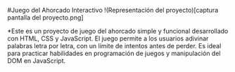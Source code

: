 #Juego del Ahorcado Interactivo
!(Representación del proyecto)[captura pantalla del proyecto.png]

*Este es un proyecto de juego del ahorcado simple y funcional desarrollado con HTML, CSS y JavaScript. El juego permite a los usuarios adivinar palabras letra por letra, con un límite de intentos antes de perder. Es ideal para practicar habilidades en programación de juegos y manipulación del DOM en JavaScript.
